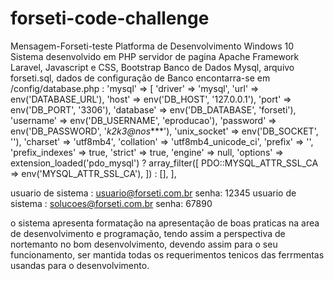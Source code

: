 # forseti-code-challenge
Mensagem-Forseti-teste
Platforma de Desenvolvimento Windows 10
Sistema desenvolvido em PHP
servidor de pagina Apache
Framework Laravel, Javascript e CSS, Bootstrap
Banco de Dados Mysql, arquivo forseti.sql, dados de configuração de Banco encontarra-se
em /config/database.php :
'mysql' => [
            'driver' => 'mysql',
            'url' => env('DATABASE_URL'),
            'host' => env('DB_HOST', '127.0.0.1'),
            'port' => env('DB_PORT', '3306'),
            'database' => env('DB_DATABASE', 'forseti'),
            'username' => env('DB_USERNAME', 'eproducao'),
            'password' => env('DB_PASSWORD', '*k2k3@nos****'),
            'unix_socket' => env('DB_SOCKET', ''),
            'charset' => 'utf8mb4',
            'collation' => 'utf8mb4_unicode_ci',
            'prefix' => '',
            'prefix_indexes' => true,
            'strict' => true,
            'engine' => null,
            'options' => extension_loaded('pdo_mysql') ? array_filter([
                PDO::MYSQL_ATTR_SSL_CA => env('MYSQL_ATTR_SSL_CA'),
            ]) : [],
        ],


usuario de sistema : usuario@forseti.com.br  senha: 12345
usuario de sistema : solucoes@forseti.com.br senha: 67890

o sistema apresenta formatação na apresentação de boas praticas na area de desenvolvimento e
programação, tendo assim a perspectiva de nortemanto no bom desenvolvimento, devendo assim 
para o seu funcionamento, ser mantida todas os requerimentos tenicos das ferrmentas usandas 
para o desenvolvimento.

